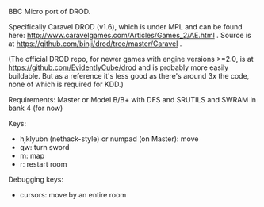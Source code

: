 BBC Micro port of DROD.

Specifically Caravel DROD (v1.6), which is under MPL and can be found here: http://www.caravelgames.com/Articles/Games_2/AE.html .  Source is at https://github.com/binji/drod/tree/master/Caravel .  

(The official DROD repo, for newer games with engine versions >=2.0, is at https://github.com/EvidentlyCube/drod and is probably more easily buildable.  But as a reference it's less good as there's around 3x the code, none of which is required for KDD.)

Requirements: Master or Model B/B+ with DFS and SRUTILS and SWRAM in bank 4 (for now)

Keys:
* hjklyubn (nethack-style) or numpad (on Master): move
* qw: turn sword
* m: map
* r: restart room

Debugging keys:
* cursors: move by an entire room
